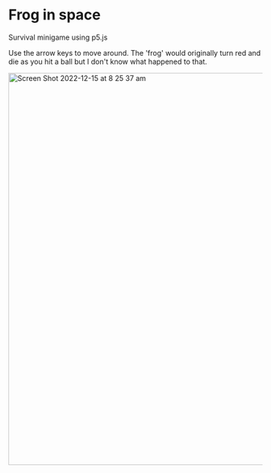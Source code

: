 # Frog in space
 Survival minigame using p5.js

Use the arrow keys to move around. The 'frog' would originally turn red and die as you hit a ball but I don't know what happened to that.

<img width="776" alt="Screen Shot 2022-12-15 at 8 25 37 am" src="https://user-images.githubusercontent.com/97266283/207718627-7caf8b04-fd3d-4a7d-9d22-40092697683e.png">
